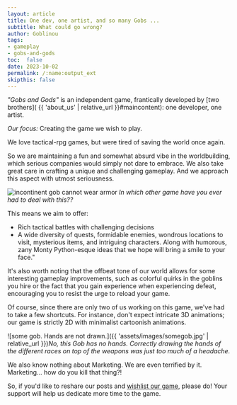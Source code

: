 ```yaml
---
layout: article
title: One dev, one artist, and so many Gobs ...
subtitle: What could go wrong?
author: Goblinou
tags:
- gameplay
- gobs-and-gods
toc:  false
date: 2023-10-02
permalink: /:name:output_ext
skipthis: false
---
```


*"Gobs and Gods"* is an independent game, frantically developed by [two brothers]( {{ 'about_us' | relative_url }}#maincontent): one developer, one artist.

*Our focus:* Creating the game we wish to play.

We love tactical-rpg games, but were tired of saving the world once again.

So we are maintaining a fun and somewhat absurd vibe in the worldbuilding, 
which serious companies would simply not dare to embrace.
We also take great care in crafting a unique and challenging gameplay. And we approach this aspect with utmost seriousness.


![incontinent gob cannot wear armor]({{'assets/images/incontinent.jpg'}})
*In which other game have you ever had to deal with this??* 


This means we aim to offer:
- Rich tactical battles with challenging decisions
- A wide diversity of quests, formidable  enemies, wondrous locations to visit, mysterious items, and intriguing characters.
Along with humorous, zany Monty Python-esque ideas that we hope will bring a smile to your face."

It's also worth noting that the offbeat tone of our world allows for some interesting gameplay improvements, such as colorful quirks in the goblins you hire or the fact that you gain experience when experiencing defeat, encouraging you to resist the urge to reload your game.


Of course, since there are only two of us working on this game, we've had to take a few shortcuts.
For instance, don't expect intricate 3D animations; our game is strictly 2D with minimalist cartoonish animations.

![some gob. Hands are not drawn.]({{ 'assets/images/somegob.jpg' | relative_url }})*No, this Gob has no hands. Correctly drawing the hands of the different races on top of the weapons was just too much of a headache.*

We also know nothing about Marketing. 
We are even terrified by it. Marketing... how do you kill that thing?! 

So, if you'd like to reshare our posts and [wishlist our game](https://store.steampowered.com/app/2506900/Gobs_and_Gods/), please do! 
Your support will help us dedicate more time to the game.

